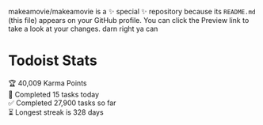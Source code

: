 makeamovie/makeamovie is a ✨ special ✨ repository because its `README.md` (this file) appears on your GitHub profile.
You can click the Preview link to take a look at your changes. darn right ya can

# Todoist Stats

<!-- TODO-IST:START -->
🏆  40,009 Karma Points           
🌸  Completed 15 tasks today           
✅  Completed 27,900 tasks so far           
⏳  Longest streak is 328 days
<!-- TODO-IST:END -->
